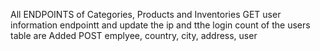 All ENDPOINTS of Categories, Products and Inventories
GET user information endpointt and update the ip and tthe login count of the users table are Added
POST emplyee, country, city, address, user 
